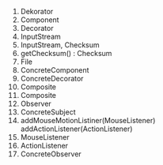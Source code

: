 1. Dekorator
2. Component
3. Decorator
4. InputStream
5. InputStream, Checksum
6. getChecksum() : Checksum
7. File
8. ConcreteComponent
9. ConcreteDecorator
10. Composite
11. Composite
12. Observer
13. ConcreteSubject
14. 
    addMouseMotionListiner(MouseListener)
    addActionListener(ActionListener)
15. MouseListener
16. ActionListener
17. ConcreteObserver